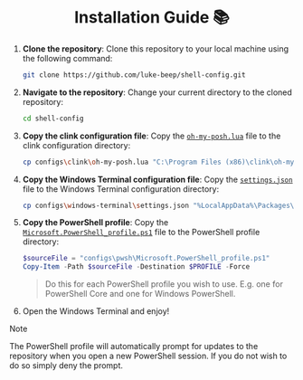 <div align="center">

# Installation Guide 📚

</div>

1. **Clone the repository**: Clone this repository to your local machine using the following command:

    ```bash
    git clone https://github.com/luke-beep/shell-config.git
    ```

2. **Navigate to the repository**: Change your current directory to the cloned repository:

    ```bash
    cd shell-config
    ```

3. **Copy the clink configuration file**: Copy the [`oh-my-posh.lua`](/configs/clink/oh-my-posh.lua) file to the clink configuration directory:

    ```bash
    cp configs\clink\oh-my-posh.lua "C:\Program Files (x86)\clink\oh-my-posh.lua"
    ```

4. **Copy the Windows Terminal configuration file**: Copy the [`settings.json`](/configs/windows-terminal/settings.json) file to the Windows Terminal configuration directory:

    ```bash
    cp configs\windows-terminal\settings.json "%LocalAppData%\Packages\Microsoft.WindowsTerminal_8wekyb3d8bbwe\LocalState\settings.json"
    ```

5. **Copy the PowerShell profile**: Copy the [`Microsoft.PowerShell_profile.ps1`](/configs/powershell/Microsoft.PowerShell_profile.ps1) file to the PowerShell profile directory:

    ```powershell
    $sourceFile = "configs\pwsh\Microsoft.PowerShell_profile.ps1"
    Copy-Item -Path $sourceFile -Destination $PROFILE -Force
    ```

    > Do this for each PowerShell profile you wish to use. E.g. one for PowerShell Core and one for Windows PowerShell.

6. Open the Windows Terminal and enjoy!

> [!NOTE]
> The PowerShell profile will automatically prompt for updates to the repository when you open a new PowerShell session. If you do not wish to do so simply deny the prompt.
